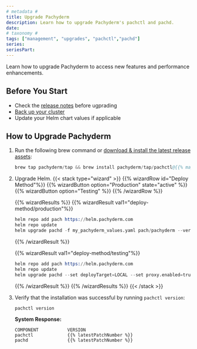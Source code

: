 ```yaml
---
# metadata # 
title: Upgrade Pachyderm
description: Learn how to upgrade Pachyderm's pachctl and pachd. 
date: 
# taxonomy #
tags: ["management", "upgrades", "pachctl","pachd"]
series:
seriesPart:
---
```


Learn how to upgrade Pachyderm to access new features and performance enhancements.

## Before You Start 

- Check the [release notes](https://github.com/pachyderm/pachyderm/blob/master/CHANGELOG.md) before ugprading
- [Back up your cluster](../backup-restore/) 
- Update your Helm chart values if applicable



## How to Upgrade Pachyderm 


1. Run the following brew command or [download & install the latest release assets](https://github.com/pachyderm/pachyderm/releases/latest):
   ```s  
   brew tap pachyderm/tap && brew install pachyderm/tap/pachctl@{{% majorMinorNumber %}}  
   ```  
2. Upgrade Helm.
   {{< stack type="wizard" >}}
   {{% wizardRow id="Deploy Method"%}}
   {{% wizardButton option="Production" state="active" %}}
   {{% wizardButton option="Testing" %}} 
   {{% /wizardRow %}}

   {{% wizardResults %}} 
   {{% wizardResult val1="deploy-method/production"%}}
   ```s
   helm repo add pach https://helm.pachyderm.com
   helm repo update
   helm upgrade pachd -f my_pachyderm_values.yaml pach/pachyderm --version <your_chart_version> --set proxy.enabled=true --set proxy.service.type=LoadBalancer 
   ```
   {{% /wizardResult %}}

   {{% wizardResult val1="deploy-method/testing"%}}
   ```s
   helm repo add pach https://helm.pachyderm.com
   helm repo update
   helm upgrade pachd --set deployTarget=LOCAL --set proxy.enabled=true --set proxy.service.type=LoadBalancer 
   ```
   {{% /wizardResult %}} 
   {{% /wizardResults %}} 
   {{< /stack >}}
3. Verify that the installation was successful by running `pachctl version`:  
  
   ```s  
   pachctl version 
   ```  

   **System Response:**  

   ```
   COMPONENT           VERSION  
   pachctl             {{% latestPatchNumber %}} 
   pachd               {{% latestPatchNumber %}} 
   ```  